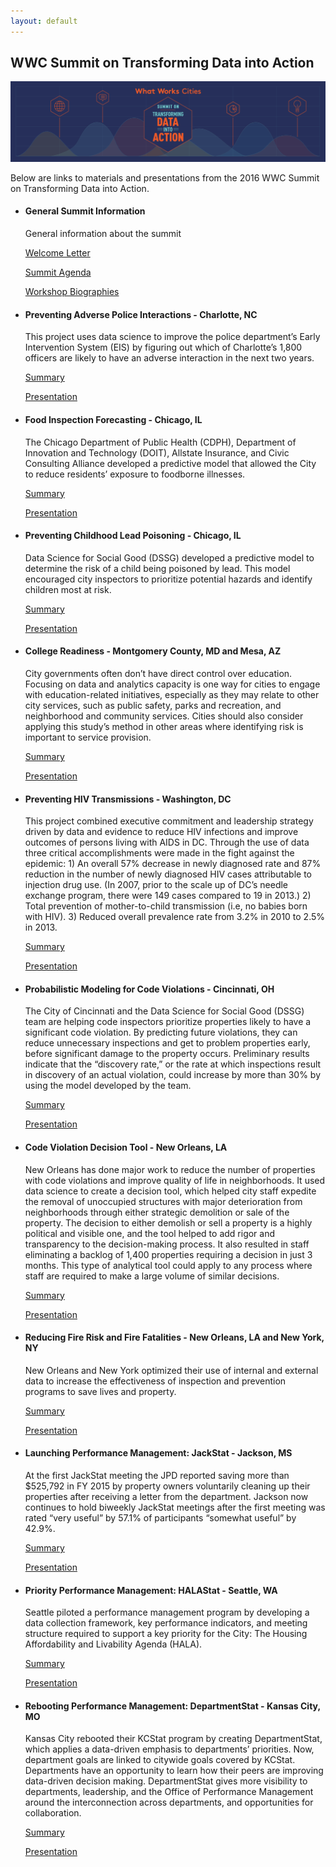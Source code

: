 ```yaml
---
layout: default
---
```


## <span class="glyphicon glyphicon-book"></span> WWC Summit on Transforming Data into Action
<img src="images/summit-logo.png">
<p>
Below are links to materials and presentations from the 2016 WWC Summit on Transforming Data into Action.
</p>
<ul class="list-group">
<li class="list-group-item">
  <h4>General Summit Information</h4>
  <p>General information about the summit</p>
  <p><a href="/summit-materials/Welcome Letter - 230.pdf">Welcome Letter</a></p>
  <p><a href="/summit-materials/Folder - Narrative Agenda_230, stapled.pdf">Summit Agenda</a></p>
  <p><a href="/summit-materials/WWCSummit-AnalyticsWorkshopBios.pdf">Workshop Biographies</a></p>
</li>

<li class="list-group-item">
  <h4>Preventing Adverse Police Interactions - Charlotte, NC</h4>
  <p>This project uses data science to improve the police department’s Early Intervention System (EIS) by figuring out which of Charlotte’s 1,800 officers are likely to have an adverse interaction in the next two years.</p>
  <p><a href="/summit-materials/S1_CriminalJustice_Summary.pdf">Summary</a></p>
  <p><a href="/summit-materials/S1_CriminalJustice_Prez.pdf">Presentation</a></p>
</li>

<li class="list-group-item">
  <h4>Food Inspection Forecasting - Chicago, IL</h4>
  <p>The Chicago Department of Public Health (CDPH), Department of Innovation and Technology (DOIT), Allstate Insurance, and Civic Consulting Alliance developed a predictive model that allowed the City to reduce residents’ exposure to foodborne illnesses.</p>
  <p><a href="/summit-materials/S2_FoodInspections_Summary.pdf">Summary</a></p>
  <p><a href="/summit-materials/S2_Health_Prez.pdf">Presentation</a></p>
</li>

<li class="list-group-item">
  <h4>Preventing Childhood Lead Poisoning - Chicago, IL</h4>
  <p>Data Science for Social Good (DSSG) developed a predictive model to determine the risk of a child being poisoned by lead. This model encouraged city inspectors to prioritize potential hazards and identify children most at risk.</p>
  <p><a href="/summit-materials/S2_LeadPoisoning_Summary.pdf">Summary</a></p>
  <p><a href="/summit-materials/S2_Health_Prez.pdf">Presentation</a></p>
</li>

<li class="list-group-item">
  <h4>College Readiness - Montgomery County, MD and Mesa, AZ</h4>
  <p>City governments often don’t have direct control over education. Focusing on data and analytics capacity is one way for cities to engage with education-related initiatives, especially as they may relate to other city services, such as public safety, parks and recreation, and neighborhood and community services. Cities should also consider applying this study’s method in other areas where identifying risk is important to service provision.</p>
  <p><a href="/summit-materials/S3_Education_Summary.pdf">Summary</a></p>
  <p><a href="/summit-materials/S3_Education_Prez.pdf">Presentation</a></p>
</li>

<li class="list-group-item">
  <h4>Preventing HIV Transmissions - Washington, DC</h4>
  <p>This project combined executive commitment and leadership strategy driven by data and evidence to reduce HIV infections and improve outcomes of persons living with AIDS in DC. Through the use of data three critical accomplishments were made in the fight against the epidemic: 1) An overall 57% decrease in newly diagnosed rate and 87% reduction in the number of newly diagnosed HIV cases attributable to injection drug use. (In 2007, prior to the scale up of DC’s needle exchange program, there were 149 cases compared to 19 in 2013.) 2) Total prevention of mother-to-child transmission (i.e, no babies born with HIV). 3) Reduced overall prevalence rate from 3.2% in 2010 to 2.5% in 2013.</p>
  <p><a href="/summit-materials/S4_HIV_Summary.pdf">Summary</a></p>
  <p><a href="/summit-materials/S4_HIV_Prez.pdf">Presentation</a></p>
</li>

<li class="list-group-item">
  <h4>Probabilistic Modeling for Code Violations - Cincinnati, OH</h4>
  <p>The City of Cincinnati and the Data Science for Social Good (DSSG) team are helping code inspectors prioritize properties likely to have a significant code violation. By predicting future violations, they can reduce unnecessary inspections and get to problem properties early, before significant damage to the property occurs. Preliminary results indicate that the “discovery rate,” or the rate at which inspections result in discovery of an actual violation, could increase by more than 30% by using the model developed by the team.</p>
  <p><a href="/summit-materials/S5_Cincy_Summary.pdf">Summary</a></p>
  <p><a href="/summit-materials/S5_Blight_Prez.pdf">Presentation</a></p>
</li>

<li class="list-group-item">
  <h4>Code Violation Decision Tool - New Orleans, LA</h4>
  <p>New Orleans has done major work to reduce the number of properties with code violations and improve quality of life in neighborhoods. It used data science to create a decision tool, which helped city staff expedite the removal of unoccupied structures with major deterioration from neighborhoods through either strategic demolition or sale of the property. The decision to either demolish or sell a property is a highly political and visible one, and the tool helped to add rigor and transparency to the decision-making process. It also resulted in staff eliminating a backlog of 1,400 properties requiring a decision in just 3 months. This type of analytical tool could apply to any process where staff are required to make a large volume of similar decisions.</p>
  <p><a href="/summit-materials/S5_NOLA_Summary.pdf">Summary</a></p>
  <p><a href="/summit-materials/S5_Blight_Prez.pdf">Presentation</a></p>
</li>

<li class="list-group-item">
  <h4>Reducing Fire Risk and Fire Fatalities - New Orleans, LA and New York, NY</h4>
  <p>New Orleans and New York optimized their use of internal and external data to increase the effectiveness of inspection and prevention programs to save lives and property.</p>
  <p><a href="/summit-materials/S6_Fire_Summary.pdf">Summary</a></p>
  <p><a href="/summit-materials/S6_Fire_Prez.pdf">Presentation</a></p>
</li>

<li class="list-group-item">
  <h4>Launching Performance Management: JackStat - Jackson, MS</h4>
  <p>At the first JackStat meeting the JPD reported saving more than $525,792 in FY 2015 by property owners voluntarily cleaning up their properties after receiving a letter from the department. Jackson now continues to hold biweekly JackStat meetings after the first meeting was rated “very useful” by 57.1% of participants “somewhat useful” by 42.9%.</p>
  <p><a href="/summit-materials/S7_Launching_Summary.pdf">Summary</a></p>
  <p><a href="/summit-materials/">Presentation</a></p>
</li>

<li class="list-group-item">
  <h4>Priority Performance Management: HALAStat - Seattle, WA</h4>
  <p>Seattle piloted a performance management program by developing a data collection framework, key performance indicators, and meeting structure required to support a key priority for the City: The Housing Affordability and Livability Agenda (HALA).</p>
  <p><a href="/summit-materials/S7_Prioritizing_Summary.pdf">Summary</a></p>
  <p><a href="/summit-materials/">Presentation</a></p>
</li>

<li class="list-group-item">
  <h4>Rebooting Performance Management: DepartmentStat - Kansas City, MO</h4>
  <p>Kansas City rebooted their KCStat program by creating DepartmentStat, which applies a data-driven emphasis to departments’ priorities. Now, department goals are linked to citywide goals covered by KCStat. Departments have an opportunity to learn how their peers are improving data-driven decision making. DepartmentStat gives more visibility to departments, leadership, and the Office of Performance Management around the interconnection across departments, and opportunities for collaboration.</p>
  <p><a href="/summit-materials/S7_Rebooting_Summary.pdf">Summary</a></p>
  <p><a href="/summit-materials/">Presentation</a></p>
</li>

</ul>

